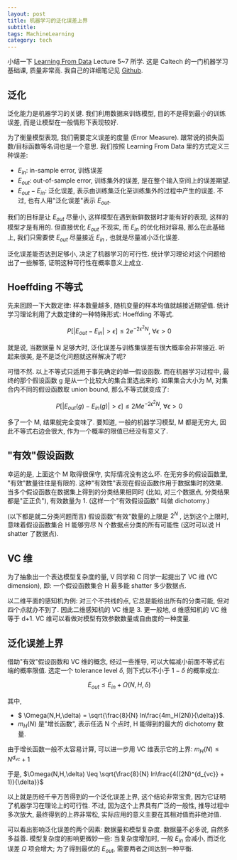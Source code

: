 ```yaml
---
layout: post
title: 机器学习的泛化误差上界
subtitle: 
tags: MachineLearning
category: tech
---
```


小结一下 [Learning From Data](https://work.caltech.edu/lectures.html) Lecture 5~7 所学. 这是 Caltech 的一门机器学习基础课, 质量非常高. 我自己的详细笔记见 [Github](https://github.com/sunoonlee/machine-learning/blob/master/learning_from_data/Learning_From_Data_notes.md).

## 泛化

泛化能力是机器学习的关键. 我们利用数据来训练模型, 目的不是得到最小的训练误差, 而是让模型在一般情形下表现较好. 

为了衡量模型表现, 我们需要定义误差的度量 (Error Measure). 跟常说的损失函数/目标函数等名词也是一个意思. 我们按照 Learning From Data 里的方式定义三种误差:

- $E_{in}​$: in-sample error, 训练误差
- $E_{out}$: out-of-sample error, 训练集外的误差, 是在整个输入空间上的误差期望.
- $E_{out} - E_{in}$: 泛化误差, 表示由训练集泛化至训练集外的过程中产生的误差. 不过, 也有人用"泛化误差"表示 $E_{out}$.

我们的目标是让 $E_{out}$ 尽量小, 这样模型在遇到新鲜数据时才能有好的表现, 这样的模型才是有用的. 但直接优化 $E_{out}$ 不现实, 而 $E_{in}$ 的优化相对容易, 那么在此基础上, 我们只需要使 $E_{out}$ 尽量接近 $E_{in}$ , 也就是尽量减小泛化误差.

泛化误差能否达到足够小, 决定了机器学习的可行性. 统计学习理论对这个问题给出了一些解答, 证明这种可行性在概率意义上成立.

## Hoeffding 不等式

先来回顾一下大数定律: 样本数量越多, 随机变量的样本均值就越接近期望值. 统计学习理论利用了大数定律的一种特殊形式: Hoeffding 不等式.

$$ P[|E_{out} - E_{in}| > \epsilon] \leq 2e^{-2\epsilon^2N}, \ \forall \epsilon > 0 $$

就是说, 当数据量 N 足够大时, 泛化误差与训练集误差有很大概率会非常接近. 听起来很美, 是不是泛化问题就这样解决了呢? 

可惜不然. 以上不等式只适用于事先确定的单一假设函数. 而在机器学习过程中, 最终的那个假设函数 g 是从一个比较大的集合里选出来的. 如果集合大小为 M, 对集合内不同的假设函数取 union bound, 那么不等式就变成了:

$$ P[|E_{out}(g) - E_{in}(g)| > \epsilon] \leq 2Me^{-2\epsilon^2N}, \ \forall \epsilon > 0 $$

多了一个 M, 结果就完全变味了. 要知道, 一般的机器学习模型,  M 都是无穷大, 因此不等式右边会很大, 作为一个概率的限值已经没有意义了.

## "有效"假设函数

幸运的是, 上面这个 M 取得很保守, 实际情况没有这么坏. 在无穷多的假设函数里, "有效"数量往往是有限的. 这种"有效性"表现在假设函数作用于数据集时的效果. 当多个假设函数在数据集上得到的分类结果相同时 (比如, 对三个数据点, 分类结果都是"正正负"), 有效数量为 1. (这样一个"有效假设函数" 叫做 dichotomy.)

(以下都是就二分类问题而言) 假设函数"有效"数量的上限是 $2^N$ , 达到这个上限时, 意味着假设函数集合 H 能够穷尽 N 个数据点分类的所有可能性 (这时可以说 H shatter 了数据点).

## VC 维

为了抽象出一个表达模型复杂度的量, V 同学和 C 同学一起提出了 VC 维 (VC dimension), 即: 一个假设函数集合 H 最多能 shatter 多少数据点.

以二维平面的感知机为例: 对三个不共线的点, 它总是能给出所有的分类可能, 但对四个点就办不到了. 因此二维感知机的 VC 维是 3. 更一般地, d 维感知机的 VC 维等于 d+1. VC 维可以看做对模型有效参数数量或自由度的一种度量.

## 泛化误差上界

借助"有效"假设函数和 VC 维的概念, 经过一些推导, 可以大幅减小前面不等式右端的概率限值. 选定一个 tolerance level $\delta$, 则下式以不小于 $1-\delta$ 的概率成立:

$$ E_{out} \leq E_{in} + \Omega(N,H,\delta) $$ 

其中, 
+ $ \Omega(N,H,\delta) = \sqrt{\frac{8}{N} ln\frac{4m_H(2N)}{\delta}}$.
+ $m_H(N)$ 是"增长函数", 表示任选 N 个点时, H 能得到的最大的 dichotomy 数量.

由于增长函数一般不太容易计算, 可以进一步用 VC 维表示它的上界: $m_H(N) \leq N^{d_{vc}} + 1$

于是, $\Omega(N,H,\delta) \leq \sqrt{\frac{8}{N} ln\frac{4((2N)^{d_{vc}} + 1)}{\delta}}$

以上就是历经千辛万苦得到的一个泛化误差上界, 这个结论非常宝贵, 因为它证明了机器学习在理论上的可行性. 不过, 因为这个上界具有广泛的一般性, 推导过程中多次放大, 最终得到的上界非常松, 实际应用的意义主要在其相对值而非绝对值.

可以看出影响泛化误差的两个因素: 数据量和模型复杂度. 数据量不必多说, 自然多多益善. 模型复杂度的影响更微妙一些: 当复杂度增加时, 一般 $E_{in}$ 会减小, 而泛化误差 $\Omega$ 项会增大; 为了得到最优的 $E_{out}$, 需要两者之间达到一种平衡.